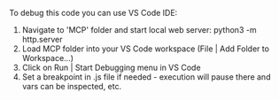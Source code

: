 To debug this code you can use VS Code IDE:

1. Navigate to 'MCP' folder and start local web server:
        python3 -m http.server
2. Load MCP folder into your VS Code workspace (File | Add Folder to Workspace...)
3. Click on Run | Start Debugging menu in VS Code
4. Set a breakpoint in .js file if needed - execution will pause there and vars can be inspected, etc.